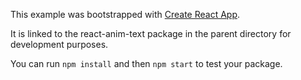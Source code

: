 This example was bootstrapped with [Create React App](https://github.com/facebook/create-react-app).

It is linked to the react-anim-text package in the parent directory for development purposes.

You can run `npm install` and then `npm start` to test your package.

